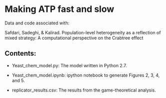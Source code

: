 # Making ATP fast and slow

Data and code associated with:

Safdari, Sadeghi, & Kalirad. Population-level heterogeneity as a reflection of mixed strategy: A computational perspective on the Crabtree effect

## Contents:

+ Yeast_chem_model.py: The model written in Python 2.7.

+ Yeast_chem_model.ipynb: ipython notebook to generate Figures 2, 3, 4, and 5.

+ replicator_results.csv: The results from the game-theoretical analysis.

